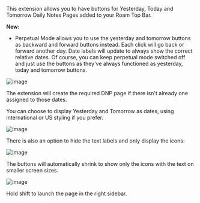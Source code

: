 This extension allows you to have buttons for Yesterday, Today and Tomorrow Daily Notes Pages added to your Roam Top Bar.

**New:**
- Perpetual Mode allows you to use the yesterday and tomorrow buttons as backward and forward buttons instead. Each click will go back or forward another day. Date labels will update to always show the correct relative dates. Of course, you can keep perpetual mode switched off and just use the buttons as they've always functioned as yesterday, today and tomorrow buttons.

![image](https://user-images.githubusercontent.com/6857790/184466643-ecc8c24f-d6b4-4738-a8a9-cc74322c6b46.png)

The extension will create the required DNP page if there isn't already one assigned to those dates.

You can choose to display Yesterday and Tomorrow as dates, using international or US styling if you prefer.

![image](https://user-images.githubusercontent.com/6857790/184466694-e023a40b-d186-4597-aea4-01170c024880.png)

There is also an option to hide the text labels and only display the icons:

![image](https://user-images.githubusercontent.com/6857790/185813767-64b86dba-1521-4ef1-8e1f-95e1e4a3cc95.png)

The buttons will automatically shrink to show only the icons with the text on smaller screen sizes.

![image](https://user-images.githubusercontent.com/6857790/185626285-a79a3229-4d04-43fb-be83-0ef36d3ec52d.png)

Hold shift to launch the page in the right sidebar.
